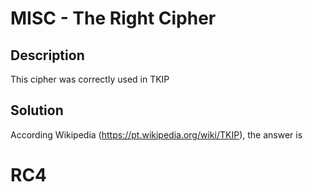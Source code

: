# MISC - The Right Cipher

## Description

This cipher was correctly used in TKIP

## Solution

According Wikipedia (https://pt.wikipedia.org/wiki/TKIP), the answer is 
# RC4
